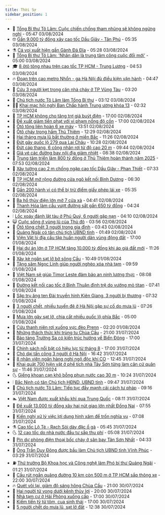 ```yaml
---
title: Thời Sự
sidebar_position: 1
---
```


<!-- vnexpress-thoi-su:START -->
- 🦒 [Tổng Bí thư Tô Lâm: Cuộc chiến chống tham nhũng sẽ không ngừng nghỉ](https://vnexpress.net/tong-bi-thu-to-lam-cuoc-chien-chong-tham-nhung-se-khong-ngung-nghi-4777266.html) - 05:47 03/08/2024
- 🤓 [Gần 9.000 tỷ đồng xây cao tốc Dầu Giây - Tân Phú](https://vnexpress.net/gan-9-000-ty-dong-xay-cao-toc-dau-giay-tan-phu-4777310.html) - 05:35 03/08/2024
- ⚗️ [Cá voi xuất hiện gần Gành Đá Đĩa](https://vnexpress.net/ca-voi-xuat-hien-gan-ganh-da-dia-4777343.html) - 05:28 03/08/2024
- 🌊 [Tổng Bí thư Tô Lâm: &#39;Nhân dân là trung tâm công cuộc đổi mới&#39;](https://vnexpress.net/tong-bi-thu-to-lam-nhan-dan-la-trung-tam-cong-cuoc-doi-moi-4777347.html) - 05:00 03/08/2024
- 🎓 [8 ôtô tông nhau trên cao tốc TP HCM - Trung Lương](https://vnexpress.net/8-oto-tong-nhau-tren-cao-toc-tp-hcm-trung-luong-4777316.html) - 04:53 03/08/2024
- 🔥 [Đoạn trên cao metro Nhổn - ga Hà Nội đủ điều kiện vận hành](https://vnexpress.net/doan-tren-cao-metro-nhon-ga-ha-noi-du-dieu-kien-van-hanh-4777331.html) - 04:47 03/08/2024
- 🦏 [Cứu 3 người kẹt trong căn nhà cháy ở TP Vũng Tàu](https://vnexpress.net/chay-nha-o-duong-nam-ky-khoi-nghia-vung-tau-4777294.html) - 03:20 03/08/2024
- 👺 [Chủ tịch nước Tô Lâm làm Tổng Bí thư](https://vnexpress.net/chu-tich-nuoc-to-lam-lam-tong-bi-thu-4777008.html) - 03:12 03/08/2024
- 🧑‍🏫 [Khai mạc hội nghị Ban Chấp hành Trung ương khóa 13](https://vnexpress.net/khai-mac-hoi-nghi-ban-chap-hanh-trung-uong-khoa-13-4777263.html) - 02:32 03/08/2024
- 🚦 [TP HCM không cho tăng trợ giá buýt điện](https://vnexpress.net/tp-hcm-khong-cho-tang-tro-gia-buyt-dien-4777146.html) - 17:00 02/08/2024
- 🎉 [Đề xuất giảm tiền phạt với vi phạm nồng độ cồn](https://vnexpress.net/de-xuat-giam-tien-phat-voi-vi-pham-nong-do-con-4776981.html) - 17:00 02/08/2024
- 🦒 [Ôtô tông liên hoàn 6 xe máy](https://vnexpress.net/oto-tong-lien-hoan-6-xe-may-4777179.html) - 13:51 02/08/2024
- 🤗 [Ôtô cháy trong hầm Thủ Thiêm](https://vnexpress.net/oto-chay-trong-ham-thu-thiem-4777171.html) - 12:29 02/08/2024
- 💼 [Hai tháng mưa lũ bất thường ở miền Bắc](https://vnexpress.net/hai-thang-mua-lu-bat-thuong-o-mien-bac-4776198.html) - 11:26 02/08/2024
- 🤩 [Đứt gãy quốc lộ 279 qua Lai Châu](https://vnexpress.net/dut-gay-quoc-lo-279-qua-lai-chau-4777125.html) - 10:28 02/08/2024
- 🤡 [Đứt cáp thang, 6 công nhân rơi từ độ cao 20 m](https://vnexpress.net/dut-cap-thang-6-cong-nhan-roi-tu-do-cao-20-m-4777111.html) - 09:44 02/08/2024
- 💯 [Giá vé các đường bay nội địa giảm nhiệt](https://vnexpress.net/gia-ve-cac-duong-bay-noi-dia-giam-nhiet-4777069.html) - 08:38 02/08/2024
- 👺 [Trung tâm triển lãm 800 tỷ đồng ở Thủ Thiêm hoàn thành năm 2025](https://vnexpress.net/trung-tam-trien-lam-800-ty-dong-o-thu-thiem-hoan-thanh-nam-2025-4777017.html) - 07:53 02/08/2024
- 🌮 [Xây tường cao 2 m chống ngập cao tốc Dầu Giây - Phan Thiết](https://vnexpress.net/xay-tuong-cao-2-m-chong-ngap-cao-toc-dau-giay-phan-thiet-4777025.html) - 07:33 02/08/2024
- 🥸 [TP HCM mở rộng đường cửa ngõ kết nối Bình Dương](https://vnexpress.net/tp-hcm-mo-rong-duong-cua-ngo-ket-noi-binh-duong-4777027.html) - 06:30 02/08/2024
- 🐻 [Gần 200 hành vi có thể bị trừ điểm giấy phép lái xe](https://vnexpress.net/gan-200-hanh-vi-co-the-bi-tru-diem-giay-phep-lai-xe-4776932.html) - 05:35 02/08/2024
- 👀 [Ba hồ thủy điện lớn mở 7 cửa xả](https://vnexpress.net/ba-ho-thuy-dien-lon-mo-7-cua-xa-4776922.html) - 04:41 02/08/2024
- 🤔 [Thanh Hóa làm cầu vượt đường sắt gần 650 tỷ đồng](https://vnexpress.net/thanh-hoa-lam-cau-vuot-duong-sat-gan-650-ty-dong-4776931.html) - 04:24 02/08/2024
- 🕯 [Lốc xoáy đánh lật tàu ở Phú Quý, 6 người gặp nạn](https://vnexpress.net/loc-xoay-danh-lat-tau-o-phu-quy-6-nguoi-gap-nan-4776942.html) - 04:10 02/08/2024
- 😺 [Cuộc sống ở vùng lũ của Thủ đô](https://vnexpress.net/cuoc-song-o-vung-lu-cua-thu-do-4776815.html) - 03:56 02/08/2024
- 🦆 [Ôtô tông chết 3 người trong gia đình](https://vnexpress.net/oto-tong-chet-3-nguoi-trong-gia-dinh-4776927.html) - 03:43 02/08/2024
- 🧰 [Quảng Ngãi có tân chủ tịch UBND tỉnh](https://vnexpress.net/quang-ngai-co-tan-chu-tich-ubnd-tinh-4776837.html) - 01:49 02/08/2024
- 🦍 [Viện Vật lý địa cầu tập huấn người dân vùng động đất](https://vnexpress.net/vien-vat-ly-dia-cau-tap-huan-nguoi-dan-vung-dong-dat-4776787.html) - 17:00 01/08/2024
- 🧰 [Hai dự án lớn ở TP HCM tăng 10.000 tỷ đồng khi áp giá đất mới](https://vnexpress.net/hai-du-an-lon-o-tp-hcm-tang-10-000-ty-dong-khi-ap-gia-dat-moi-4776735.html) - 11:26 01/08/2024
- 💃 [Xây kè ngăn sạt lở bờ sông Cầu](https://vnexpress.net/xay-ke-ngan-sat-lo-bo-song-cau-4776689.html) - 10:49 01/08/2024
- 🧰 [Tặng sâm Ngọc Linh giúp người nghèo xóa nhà tạm](https://vnexpress.net/tang-sam-ngoc-linh-giup-nguoi-ngheo-xoa-nha-tam-4776570.html) - 09:59 01/08/2024
- 🚀 [Việt Nam sẽ giúp Timor Leste đảm bảo an ninh lương thực](https://vnexpress.net/viet-nam-se-giup-timor-leste-dam-bao-an-ninh-luong-thuc-4776589.html) - 08:08 01/08/2024
- 🎊 [Đường kết nối cao tốc ở Bình Thuận đình trệ do vướng mỏ titan](https://vnexpress.net/duong-ket-noi-cao-toc-o-binh-thuan-dinh-tre-do-vuong-mo-titan-4774193.html) - 07:41 01/08/2024
- 🤭 [Sập trụ ăng ten Đài truyền hình Kiên Giang, 3 người bị thương](https://vnexpress.net/sap-tru-ang-ten-dai-truyen-hinh-kien-giang-3-nguoi-bi-thuong-4776590.html) - 07:32 01/08/2024
- 🤗 [3 người chết, nhiều tuyến đê ở Hà Nội gặp sự cố do mưa lũ](https://vnexpress.net/3-nguoi-chet-nhieu-tuyen-de-o-ha-noi-gap-su-co-do-mua-lu-4776552.html) - 07:26 01/08/2024
- 🌈 [Mưa lớn gây sạt lở, chia cắt nhiều quốc lộ phía Bắc](https://vnexpress.net/mua-lon-gay-sat-lo-chia-cat-nhieu-quoc-lo-phia-bac-4776492.html) - 05:00 01/08/2024
- 🦣 [Cứu thanh niên rơi xuống vực đèo Prenn](https://vnexpress.net/cuu-thanh-nien-roi-xuong-vuc-deo-prenn-4776413.html) - 02:20 01/08/2024
- 🎡 [Những thách thức khi trùng tu Chùa Cầu](https://vnexpress.net/nhung-thach-thuc-khi-trung-tu-chua-cau-4776236.html) - 21:00 31/07/2024
- 🦏 [Bảo tàng Trường Sa có kiến trúc hướng về Biển Đông](https://vnexpress.net/bao-tang-truong-sa-co-kien-truc-huong-ve-bien-dong-4776299.html) - 17:00 31/07/2024
- 🎊 [Chính sách nổi bật có hiệu lực từ tháng 8](https://vnexpress.net/chinh-sach-noi-bat-co-hieu-luc-tu-thang-8-4776014.html) - 17:00 31/07/2024
- 🫶 [Chó dại tấn công 3 người ở Hà Nội](https://vnexpress.net/cho-dai-tan-cong-3-nguoi-o-ha-noi-4776332.html) - 16:42 31/07/2024
- 🤔 [8 nhân viên ngân hàng nghi ngộ độc khí CO](https://vnexpress.net/8-nhan-vien-ngan-hang-nghi-ngo-doc-khi-co-4776304.html) - 12:45 31/07/2024
- 🤠 [Khai quật 700 hiện vật ở phế tích nhà Tây Sơn từng làm căn cứ quân sự](https://vnexpress.net/khai-quat-700-hien-vat-o-phe-tich-nha-tay-son-tung-lam-can-cu-quan-su-4776267.html) - 11:46 31/07/2024
- 🌜 [Giếng khoan cạn khô bỗng phun nước cao 30 m](https://vnexpress.net/gieng-khoan-can-kho-bong-phun-nuoc-cao-30-m-4776282.html) - 10:24 31/07/2024
- 🕯 [Bắc Ninh có tân Chủ tịch HĐND, UBND tỉnh](https://vnexpress.net/bac-ninh-co-tan-chu-tich-hdnd-ubnd-tinh-4776051.html) - 09:47 31/07/2024
- 🤔 [Chủ tịch nước Tô Lâm: Tiếp tục đẩy mạnh cải cách tư pháp](https://vnexpress.net/chu-tich-nuoc-to-lam-tiep-tuc-day-manh-cai-cach-tu-phap-4776199.html) - 09:16 31/07/2024
- 🏊 [Việt Nam được xuất khẩu khỉ qua Trung Quốc](https://vnexpress.net/viet-nam-duoc-xuat-khau-khi-qua-trung-quoc-4776175.html) - 08:11 31/07/2024
- 🌮 [Đề xuất 13.000 tỷ đồng xây hai nút giao lớn nhất Đồng Nai](https://vnexpress.net/de-xuat-13-000-ty-dong-xay-hai-nut-giao-lon-nhat-dong-nai-4776118.html) - 07:55 31/07/2024
- 🫣 [Kiến nghị xử lý việc lợi dụng hình xăm để trốn nghĩa vụ](https://vnexpress.net/kien-nghi-xu-ly-viec-loi-dung-hinh-xam-de-tron-nghia-vu-4776070.html) - 07:08 31/07/2024
- ⚗️ [Cao tốc Lộ Tẻ - Rạch Sỏi dày đặc ổ gà](https://vnexpress.net/cao-toc-lo-te-rach-soi-day-dac-o-ga-4775917.html) - 05:45 31/07/2024
- 🌜 [12 cao tốc do nhà nước đầu tư sắp thu phí](https://vnexpress.net/12-cao-toc-do-nha-nuoc-dau-tu-sap-thu-phi-4775969.html) - 05:08 31/07/2024
- 🌁 [Pin dự phòng điện thoại bốc cháy ở sân bay Tân Sơn Nhất](https://vnexpress.net/pin-du-phong-dien-thoai-boc-chay-o-san-bay-tan-son-nhat-4776116.html) - 04:33 31/07/2024
- 🐲 [Ông Trần Duy Đông được bầu làm Chủ tịch UBND tỉnh Vĩnh Phúc](https://vnexpress.net/ong-tran-duy-dong-duoc-bau-lam-chu-tich-ubnd-tinh-vinh-phuc-4776031.html) - 03:29 31/07/2024
- ⛽️ [Thứ trưởng Bộ Khoa học và Công nghệ làm Phó bí thư Quảng Ngãi](https://vnexpress.net/thu-truong-bo-khoa-hoc-va-cong-nghe-lam-pho-bi-thu-quang-ngai-4775892.html) - 01:21 31/07/2024
- 🗽 [Cầu rút ngắn quãng đường 10 km còn 500 m ở TP HCM sắp thông xe](https://vnexpress.net/cau-rut-ngan-quang-duong-10-km-con-500-m-o-tp-hcm-sap-thong-xe-4775711.html) - 22:00 30/07/2024
- 🔥 [Quét vôi lại, giảm độ sáng hông Chùa Cầu](https://vnexpress.net/quet-voi-lai-giam-do-sang-hong-chua-cau-4775904.html) - 21:00 30/07/2024
- 💯 [Hai người tử vong dưới kênh thủy lợi](https://vnexpress.net/hai-nguoi-tu-vong-duoi-kenh-thuy-loi-4775912.html) - 20:00 30/07/2024
- 🦆 [Nhà tạm cư ở Hải Phòng xuống cấp](https://vnexpress.net/nha-tam-cu-o-hai-phong-xuong-cap-4775335.html) - 17:00 30/07/2024
- 🫣 [Kiếm tiền tỷ từ tôm, cua sinh thái](https://vnexpress.net/kiem-tien-ty-tu-tom-cua-sinh-thai-4774140.html) - 17:00 30/07/2024
- 🤡 [5 người chết do mưa lũ, sạt lở đất](https://vnexpress.net/5-nguoi-chet-do-mua-lu-sat-lo-dat-4775870.html) - 12:38 30/07/2024<!-- vnexpress-thoi-su:END -->